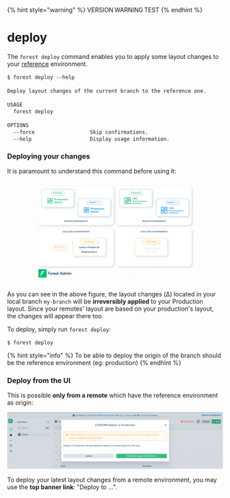 {% hint style="warning" %}
VERSION WARNING TEST
{% endhint %}

# deploy

The `forest deploy` command enables you to apply some layout changes to your [reference](../using-branches.md#what-is-a-branch) environment.

```
$ forest deploy --help

Deploy layout changes of the current branch to the reference one.

USAGE
  forest deploy

OPTIONS
  --force                  Skip confirmations.
  --help                   Display usage information.
```

### Deploying your changes

It is paramount to understand this command before using it:

<figure><img src="../../../../.gitbook/assets/the_deploy.jpg" alt=""><figcaption></figcaption></figure>

As you can see in the above figure, the layout changes (Δ) located in your local branch `my-branch` will be **irreversibly applied** to your Production layout. Since your remotes' layout are based on your production's layout, the changes will appear there too.

To deploy, simply run `forest deploy`:

```
$ forest deploy
```

{% hint style="info" %}
To be able to deploy the origin of the branch should be the reference environment (eg: production)
{% endhint %}

### Deploy from the UI

This is possible **only from a remote** which have the reference environment as origin:

![](../../../../.gitbook/assets/modal-deploy-layout-changes.png)

To deploy your latest layout changes from a remote environment, you may use the **top banner link**: "Deploy to ...".
